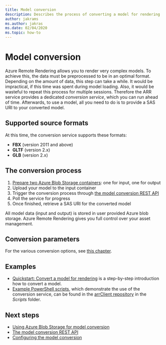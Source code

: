 ```yaml
---
title: Model conversion
description: Describes the process of converting a model for rendering
author: jakrams
ms.author: jakras
ms.date: 02/04/2020
ms.topic: how-to
---
```


# Model conversion

Azure Remote Rendering allows you to render very complex models. To achieve this, the data must be preprocessed to be in an optimal format. Depending on the amount of data, this step can take a while. It would be impractical, if this time was spent during model loading. Also, it would be wasteful to repeat this process for multiple sessions. Therefore the ARR service provides a dedicated *conversion service*, which you can run ahead of time. Afterwards, to use a model, all you need to do is to provide a SAS URI to your converted model.

## Supported source formats

At this time, the conversion service supports these formats:

- **FBX**  (version 2011 and above)
- **GLTF** (version 2.x)
- **GLB**  (version 2.x)

## The conversion process

1. [Prepare two Azure Blob Storage containers](blob-storage.md): one for input, one for output
1. Upload your model to the input container
1. Trigger the conversion process through [the model conversion REST API](conversion-rest-api.md)
1. Poll the service for progress
1. Once finished, retrieve a SAS URI for the converted model

All model data (input and output) is stored in user provided Azure blob storage. Azure Remote Rendering gives you full control over your asset management.

## Conversion parameters

For the various conversion options, see [this chapter](configure-model-conversion.md).

## Examples

- [Quickstart: Convert a model for rendering](../../quickstarts/convert-model.md) is a step-by-step introduction how to convert a model.
- [Example PowerShell scripts](../../samples/powershell-example-scripts-for-frontend.md), which demonstrate the use of the conversion service, can be found in the [arrClient repository](https://dev.azure.com/arrClient/arrClient/_git/arrClient) in the *Scripts* folder.

## Next steps

- [Using Azure Blob Storage for model conversion](blob-storage.md)
- [The model conversion REST API](conversion-rest-api.md)
- [Configuring the model conversion](configure-model-conversion.md)

